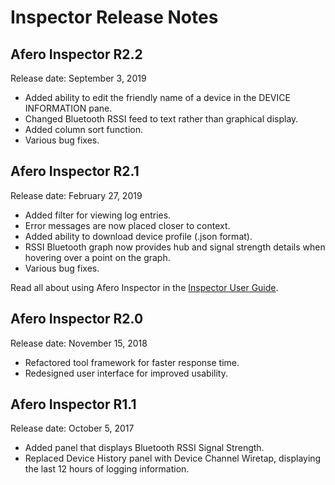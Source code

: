 # Inspector Release Notes

## Afero Inspector R2.2

Release date: September 3, 2019

- Added ability to edit the friendly name of a device in the DEVICE INFORMATION pane.
- Changed Bluetooth RSSI feed to text rather than graphical display.
- Added column sort function.
- Various bug fixes.

## Afero Inspector R2.1

Release date: February 27, 2019

- Added filter for viewing log entries.
- Error messages are now placed closer to context.
- Added ability to download device profile (.json format).
- RSSI Bluetooth graph now provides hub and signal strength details when hovering over a point on the graph.
- Various bug fixes.

Read all about using Afero Inspector in the [Inspector User Guide](https://developer.afero.io/Inspector).

## Afero Inspector R2.0

Release date: November 15, 2018

- Refactored tool framework for faster response time.
- Redesigned user interface for improved usability.

## Afero Inspector R1.1

Release date: October 5, 2017

- Added panel that displays Bluetooth RSSI Signal Strength.
- Replaced Device History panel with Device Channel Wiretap, displaying the last 12 hours of logging information.